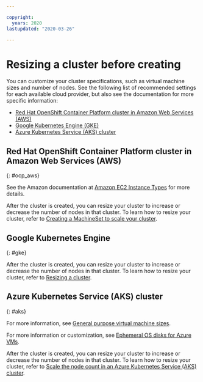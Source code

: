 ```yaml
---

copyright:
  years: 2020
lastupdated: "2020-03-26"

---
```


# Resizing a cluster before creating

You can customize your cluster specifications, such as virtual machine sizes and number of nodes. See the following list of recommended settings for each available cloud provider, but also see the documentation for more specific information:

* [Red Hat OpenShift Container Platform cluster in Amazon Web Services (AWS)](#ocp_aws) 
* [Google Kubernetes Engine (GKE)](#gke)
* [Azure Kubernetes Service (AKS) cluster](#aks)

## Red Hat OpenShift Container Platform cluster in Amazon Web Services (AWS)
{: #ocp_aws}

See the Amazon documentation at [Amazon EC2 Instance Types](https://aws.amazon.com/ec2/instance-types/) for more details.

After the cluster is created, you can resize your cluster to increase or decrease the number of nodes in that cluster. To learn how to resize your cluster, refer to [Creating a MachineSet to scale your cluster](https://docs.openshift.com/container-platform/4.1/machine_management/creating-machineset.html).

## Google Kubernetes Engine
{: #gke}

After the cluster is created, you can resize your cluster to increase or decrease the number of nodes in that cluster.  To learn how to resize your cluster, refer to [Resizing a cluster](https://cloud.google.com/kubernetes-engine/docs/how-to/resizing-a-cluster).

## Azure Kubernetes Service (AKS) cluster
{: #aks}

For more information, see [General purpose virtual machine sizes](https://docs.microsoft.com/en-us/azure/virtual-machines/windows/sizes-general).

For more information or customization, see [Ephemeral OS disks for Azure VMs](https://docs.microsoft.com/en-us/azure/virtual-machines/windows/ephemeral-os-disks).

After the cluster is created, you can resize your cluster to increase or decrease the number of nodes in that cluster. To learn how to resize your cluster, refer to [Scale the node count in an Azure Kubernetes Service (AKS) cluster](https://docs.microsoft.com/en-us/azure/aks/scale-cluster).




